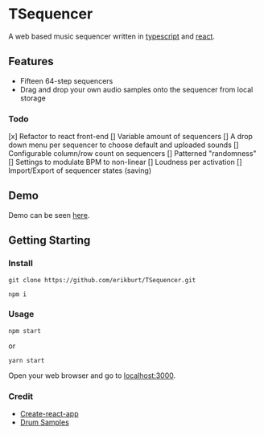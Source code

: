 # TSequencer

A web based music sequencer written in [typescript](https://www.typescriptlang.org/) and [react](https://reactjs.org/).

## Features

- Fifteen 64-step sequencers
- Drag and drop your own audio samples onto the sequencer from local storage

### Todo

[x] Refactor to react front-end
[] Variable amount of sequencers
[] A drop down menu per sequencer to choose default and uploaded sounds
[] Configurable column/row count on sequencers
[] Patterned "randomness"
[] Settings to modulate BPM to non-linear
[] Loudness per activation
[] Import/Export of sequencer states (saving)

## Demo

Demo can be seen [here](https://erikburt.github.io/TSequencer/).

## Getting Starting

### Install

`git clone https://github.com/erikburt/TSequencer.git`

`npm i`

### Usage

`npm start`

or

`yarn start`

Open your web browser and go to [localhost:3000](http://localhost:3000/).

### Credit

- [Create-react-app](https://github.com/facebook/create-react-app)
- [Drum Samples](https://www.musicradar.com/news/drums/sampleradar-1000-free-drum-samples-229460)
